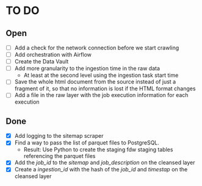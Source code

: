 # TO DO

## Open

- [ ] Add a check for the network connection before we start crawling
- [ ] Add orchestration with Airflow
- [ ] Create the Data Vault
- [ ] Add more granularity to the ingestion time in the raw data
    - At least at the second level using the ingestion task start time
- [ ] Save the whole html document from the source instead of just a fragment of it, so that no information is lost if
  the HTML format changes
- [ ] Add a file in the raw layer with the job execution information for each execution

## Done

- [x] Add logging to the sitemap scraper
- [x] Find a way to pass the list of parquet files to PostgreSQL.
  - Result: Use Python to create the staging fdw staging tables referencing the parquet files
- [x] Add the _job_id_ to the _sitemap_ and _job_description_ on the cleansed layer
- [x] Create a _ingestion_id_ with the hash of the _job_id_ and _timestap_ on the cleansed layer
